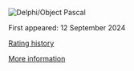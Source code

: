 ![Delphi/Object Pascal](https://www.tiobe.com/wp-content/themes/tiobe/tiobe-index/images/Delphi_Object_Pascal.png)

First appeared: 12 September 2024

[Rating history](https://www.tiobe.com/tiobe-index/delphi-object-pascal/)

[More information](https://en.wikipedia.org/wiki/Delphi_(software))

